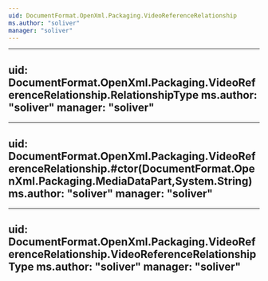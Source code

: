 ```yaml
---
uid: DocumentFormat.OpenXml.Packaging.VideoReferenceRelationship
ms.author: "soliver"
manager: "soliver"
---
```


---
uid: DocumentFormat.OpenXml.Packaging.VideoReferenceRelationship.RelationshipType
ms.author: "soliver"
manager: "soliver"
---

---
uid: DocumentFormat.OpenXml.Packaging.VideoReferenceRelationship.#ctor(DocumentFormat.OpenXml.Packaging.MediaDataPart,System.String)
ms.author: "soliver"
manager: "soliver"
---

---
uid: DocumentFormat.OpenXml.Packaging.VideoReferenceRelationship.VideoReferenceRelationshipType
ms.author: "soliver"
manager: "soliver"
---

